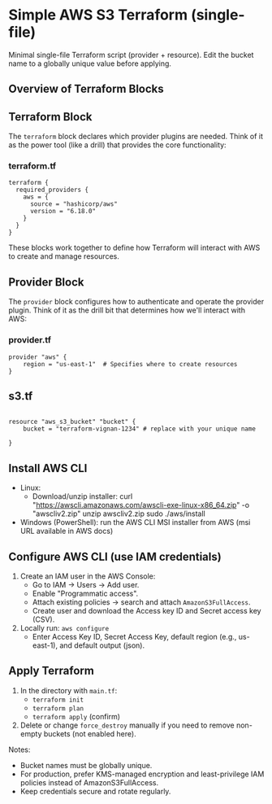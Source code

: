 # Simple AWS S3 Terraform (single-file)

Minimal single-file Terraform script (provider + resource). Edit the bucket name to a globally unique value before applying.

## Overview of Terraform Blocks

## Terraform Block
The `terraform` block declares which provider plugins are needed. Think of it as the power tool (like a drill) that provides the core functionality:
### terraform.tf
```hcl
terraform {
  required_providers {
    aws = {
      source = "hashicorp/aws"
      version = "6.18.0"
    }
  }
}
```



These blocks work together to define how Terraform will interact with AWS to create and manage resources.



## Provider Block
The `provider` block configures how to authenticate and operate the provider plugin. Think of it as the drill bit that determines how we'll interact with AWS:
### provider.tf
```hcl
provider "aws" {
    region = "us-east-1"  # Specifies where to create resources
}
```
## s3.tf
```hcl

resource "aws_s3_bucket" "bucket" {
    bucket = "terraform-vignan-1234" # replace with your unique name

}

```

## Install AWS CLI
- Linux:
    - Download/unzip installer:
        curl "https://awscli.amazonaws.com/awscli-exe-linux-x86_64.zip" -o "awscliv2.zip"
        unzip awscliv2.zip
        sudo ./aws/install
- Windows (PowerShell): run the AWS CLI MSI installer from AWS (msi URL available in AWS docs)

## Configure AWS CLI (use IAM credentials)
1. Create an IAM user in the AWS Console:
     - Go to IAM → Users → Add user.
     - Enable "Programmatic access".
     - Attach existing policies → search and attach `AmazonS3FullAccess`.
     - Create user and download the Access key ID and Secret access key (CSV).
2. Locally run:
     `aws configure`
     - Enter Access Key ID, Secret Access Key, default region (e.g., us-east-1), and default output (json).

## Apply Terraform
1. In the directory with `main.tf`:
     - `terraform init`
     - `terraform plan`
     - `terraform apply` (confirm)
2. Delete or change `force_destroy` manually if you need to remove non-empty buckets (not enabled here).

Notes:
- Bucket names must be globally unique.
- For production, prefer KMS-managed encryption and least-privilege IAM policies instead of AmazonS3FullAccess.
- Keep credentials secure and rotate regularly.
